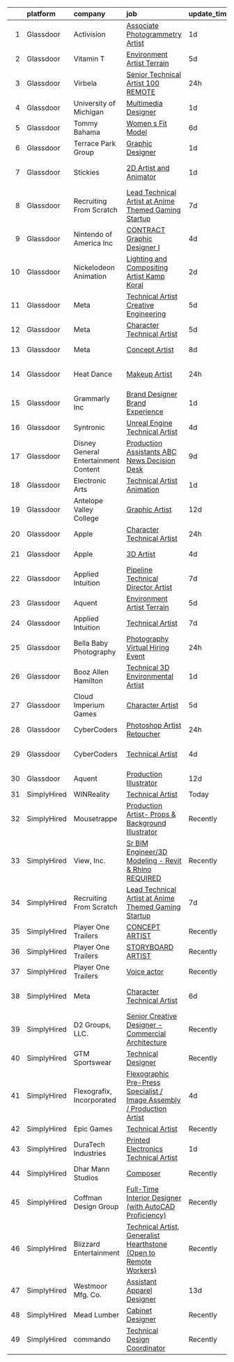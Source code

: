 

|    | platform    | company                              | job                                                                                                                                                                                                                                                                                                                                                                                                                                                                                                                                                                                                                                                                                                                                                                                                                                                                                                                                                                                                                                                                                                                                                                                                                                                                                                                                                                                                                                                                         | update_time   | location                   |
|---:|:------------|:-------------------------------------|:----------------------------------------------------------------------------------------------------------------------------------------------------------------------------------------------------------------------------------------------------------------------------------------------------------------------------------------------------------------------------------------------------------------------------------------------------------------------------------------------------------------------------------------------------------------------------------------------------------------------------------------------------------------------------------------------------------------------------------------------------------------------------------------------------------------------------------------------------------------------------------------------------------------------------------------------------------------------------------------------------------------------------------------------------------------------------------------------------------------------------------------------------------------------------------------------------------------------------------------------------------------------------------------------------------------------------------------------------------------------------------------------------------------------------------------------------------------------------|:--------------|:---------------------------|
|  1 | Glassdoor   | Activision                           | [Associate Photogrammetry Artist](https://www.glassdoor.com/partner/jobListing.htm?pos=119&ao=1136043&s=58&guid=00000182aa937abea644dd6a8bf26070&src=GD_JOB_AD&t=SR&vt=w&cs=1_57f1923d&cb=1660719168549&jobListingId=1008072490576&jrtk=3-0-1gal96un4jm5n801-1gal96unih7hj800-95ea5b27cebf5111-)                                                                                                                                                                                                                                                                                                                                                                                                                                                                                                                                                                                                                                                                                                                                                                                                                                                                                                                                                                                                                                                                                                                                                                            | 1d            | Los Angeles, CA            |
|  2 | Glassdoor   | Vitamin T                            | [Environment Artist   Terrain](https://www.glassdoor.com/partner/jobListing.htm?pos=113&ao=1110586&s=58&guid=00000182aa937abea644dd6a8bf26070&src=GD_JOB_AD&t=SR&vt=w&cs=1_235633c5&cb=1660719168549&jobListingId=1008067438893&cpc=9908D8D4413DBB8A&jrtk=3-0-1gal96un4jm5n801-1gal96unih7hj800-1090fef158fb57f1--6NYlbfkN0DMrcEu7yrtATojKJA7cEzGQ3FdRGWLh0CZQInL4ECGI6k5tN82kdM0OKoro5eXmjqX99AmRX3YwwRezbncztIBG92GImVMhF0kLuE6Iz9nbEFYtMGP5IiK8CTKIKL5VmRMXC5gGZw09IRX0wHpNADziMQatDBCwmzHXyYdU8aQ5mIDLDF98vbOt-yWpNLsWUcI8QlMAyfciPRNi4VmeIVrvO7TpI00YPYdBYPaoQFZLLS2tcoorU0f_KFArMxNhiB0naFBxjutAfL7CVZbJBcRn1PciNkDppUmY-bvlQS2LAO0K56m7ZzumbknzLL2nbZ0BZrnjYdEO44gY0Twma4ijLAO1sQtIaFoTHt5TmgFEWk-71Uk6OJ_lWBWD6nCdc1REEsqvlTcEehFuQimXTgsMMdSr_ldwR89mPIvg0BYRx4r_aljnSgOd5iaGgV7PZA7fhDcc_lxl1VqYLImpxuQIwW-ehFKziw%3D)                                                                                                                                                                                                                                                                                                                                                                                                                                                                                                                                                                                                                                            | 5d            | Remote                     |
|  3 | Glassdoor   | Virbela                              | [Senior Technical Artist   100  REMOTE](https://www.glassdoor.com/partner/jobListing.htm?pos=127&ao=1136043&s=58&guid=00000182aa937abea644dd6a8bf26070&src=GD_JOB_AD&t=SR&vt=w&cs=1_929afa1e&cb=1660719168550&jobListingId=1008074083943&jrtk=3-0-1gal96un4jm5n801-1gal96unih7hj800-7caf1672e8b52094-)                                                                                                                                                                                                                                                                                                                                                                                                                                                                                                                                                                                                                                                                                                                                                                                                                                                                                                                                                                                                                                                                                                                                                                      | 24h           | Remote                     |
|  4 | Glassdoor   | University of Michigan               | [Multimedia Designer](https://www.glassdoor.com/partner/jobListing.htm?pos=118&ao=1136043&s=58&guid=00000182aa937abea644dd6a8bf26070&src=GD_JOB_AD&t=SR&vt=w&cs=1_152ad6b8&cb=1660719168549&jobListingId=1008072860964&jrtk=3-0-1gal96un4jm5n801-1gal96unih7hj800-939011b31acd5eb7-)                                                                                                                                                                                                                                                                                                                                                                                                                                                                                                                                                                                                                                                                                                                                                                                                                                                                                                                                                                                                                                                                                                                                                                                        | 1d            | Ann Arbor, MI              |
|  5 | Glassdoor   | Tommy Bahama                         | [Women s Fit Model](https://www.glassdoor.com/partner/jobListing.htm?pos=106&ao=1110586&s=58&guid=00000182aa937abea644dd6a8bf26070&src=GD_JOB_AD&t=SR&vt=w&ea=1&cs=1_efb8185a&cb=1660719168549&jobListingId=1008065043201&cpc=C4A69CCDBB3B9599&jrtk=3-0-1gal96un4jm5n801-1gal96unih7hj800-992f4c63e4e2a3a1--6NYlbfkN0D_0J8LWFla8zJ9doFfAnwErLHU3tLe83KczdaS8_YNc_tlmaTt2yrTJuwPhTklODtQl3l_rnZOabu1xA8SddLe8CXEM-el93fo0f6ZDpKfei5md46jKP353nxpTZI8ZGXB1bA8Arr2diOuSwNFNnj9r-6WER9DDtcI-q_gT0DuKnQ4ER9LXEsFOgd7vf-e07YIuS6CTIR1Ei5JWwbGgjAUuMmdgvlwcEdQfRbJk-BAmrUHD-rgVaxGxtNo4wqKghs7tMcnwOXDb3itd8mvZ0CW5oO7yALaFrselaJqRC9gnaX2bRW1Px3NH56NxbPPET-6ohuK1vf2aFpoJzUP8MENWelG_2VqtCN5arvb35RraJPpRJ8qGGI1kuXB8xtUugsED8f-IRfV4LSaka6ws-26vHGyild_YWYX4QfVVlsWx4XsW9erqgMqSprTzHVgsJpbREMgWCtIXLEosjniSk0YimGvytxsWLuCRCgrdMN6qy8gAd4faIOuu-u1hKY0YQI%3D)                                                                                                                                                                                                                                                                                                                                                                                                                                                                                                                                                                                                                  | 6d            | Seattle, WA                |
|  6 | Glassdoor   | Terrace Park Group                   | [Graphic Designer](https://www.glassdoor.com/partner/jobListing.htm?pos=105&ao=1110586&s=58&guid=00000182aa937abea644dd6a8bf26070&src=GD_JOB_AD&t=SR&vt=w&ea=1&cs=1_4107e8db&cb=1660719168548&jobListingId=1008071771163&cpc=BCC169F53084E245&jrtk=3-0-1gal96un4jm5n801-1gal96unih7hj800-1d00a75cd6ac082a--6NYlbfkN0Bo_CM2a8GgFIiw_-9fb5ug3xmG_MFCzpxBl7ntROtVZTUTxHtYlRzz3lw_bP8ctj5GdDi05X6UjoVBm9mDJGIGWdcVjIqK8pDDmJmd-nspBUEUl_wy8LI9qwPmmidA7fEAc2HS7zcIM2VU1Lo_Z70hDIeXVdpCHNHoxpNIJTTu-2WsIY3EVyCX3PRbQ8PWsN9j7Lp6naeD-KbJinTf7x5a3xZvnAz9_y2izpUk83cvISgUqchTGGjEtPhz8c_uW0Pth0w-BaSaxafPcCmTV4gUJ4-UCgjDU4eVfLgkSQYvSpJT1wrMEGGRamLIykmWY5-K5BK49k0SKqYqlCScb8S2ZgpPG_EhKltzvxC_PZ-VGSRMJUz54E8G3wEyWNriCUI0pndMcYMv9rY_hUK9nHqwJyoDRjnMMkf6-eTmuoiBmYHLHsAwfVHpXCHGdeSqMKKB4VgY6wVFO78O_dxeNIHOJo0ijPVfInMInb95h50SfyHhsKi-uXD6Yk1TyE6mfDw%3D)                                                                                                                                                                                                                                                                                                                                                                                                                                                                                                                                                                                                                   | 1d            | Remote                     |
|  7 | Glassdoor   | Stickies                             | [2D Artist and Animator](https://www.glassdoor.com/partner/jobListing.htm?pos=125&ao=1136043&s=58&guid=00000182aa937abea644dd6a8bf26070&src=GD_JOB_AD&t=SR&vt=w&ea=1&cs=1_50da880c&cb=1660719168550&jobListingId=1008071589110&jrtk=3-0-1gal96un4jm5n801-1gal96unih7hj800-c223eb42bccf89b5-)                                                                                                                                                                                                                                                                                                                                                                                                                                                                                                                                                                                                                                                                                                                                                                                                                                                                                                                                                                                                                                                                                                                                                                                | 1d            | Los Angeles, CA            |
|  8 | Glassdoor   | Recruiting From Scratch              | [Lead Technical Artist at Anime Themed Gaming Startup](https://www.glassdoor.com/partner/jobListing.htm?pos=117&ao=1136043&s=58&guid=00000182aa937abea644dd6a8bf26070&src=GD_JOB_AD&t=SR&vt=w&ea=1&cs=1_f4c063c7&cb=1660719168549&jobListingId=1008063273478&jrtk=3-0-1gal96un4jm5n801-1gal96unih7hj800-7d4a16b88ba2c511-)                                                                                                                                                                                                                                                                                                                                                                                                                                                                                                                                                                                                                                                                                                                                                                                                                                                                                                                                                                                                                                                                                                                                                  | 7d            | Littleton, CO              |
|  9 | Glassdoor   | Nintendo of America Inc              | [CONTRACT   Graphic Designer I](https://www.glassdoor.com/partner/jobListing.htm?pos=129&ao=1136043&s=58&guid=00000182aa937abea644dd6a8bf26070&src=GD_JOB_AD&t=SR&vt=w&cs=1_70479769&cb=1660719168550&jobListingId=1008069425781&jrtk=3-0-1gal96un4jm5n801-1gal96unih7hj800-d0b134663c89da81-)                                                                                                                                                                                                                                                                                                                                                                                                                                                                                                                                                                                                                                                                                                                                                                                                                                                                                                                                                                                                                                                                                                                                                                              | 4d            | Redmond, WA                |
| 10 | Glassdoor   | Nickelodeon Animation                | [Lighting and Compositing Artist  Kamp Koral ](https://www.glassdoor.com/partner/jobListing.htm?pos=114&ao=1136043&s=58&guid=00000182aa937abea644dd6a8bf26070&src=GD_JOB_AD&t=SR&vt=w&cs=1_6d6d8d40&cb=1660719168549&jobListingId=1008071048074&jrtk=3-0-1gal96un4jm5n801-1gal96unih7hj800-e27b12845283e96b-)                                                                                                                                                                                                                                                                                                                                                                                                                                                                                                                                                                                                                                                                                                                                                                                                                                                                                                                                                                                                                                                                                                                                                               | 2d            | Burbank, CA                |
| 11 | Glassdoor   | Meta                                 | [Technical Artist   Creative Engineering](https://www.glassdoor.com/partner/jobListing.htm?pos=101&ao=1110586&s=58&guid=00000182aa937abea644dd6a8bf26070&src=GD_JOB_AD&t=SR&vt=w&cs=1_d07ecb8a&cb=1660719168548&jobListingId=1008067771030&cpc=E773D000C9BC26FA&jrtk=3-0-1gal96un4jm5n801-1gal96unih7hj800-1da363b5fdcfe69b--6NYlbfkN0DYl4UJW4r1Vl7FEn6T9F-rD9lpC-0oMJVSiWjK_MGUd8e8cHXcpv6KPyjLHZEfqkU_XyKy2aMazqvwtb4jLXqdrJDgWqRMdZzDm3QnlMP6SY4uOwq4hh6l7Ys33tkNGRVhftqYXq-Cp0a8WihaWmhXsxwvVili8y6RJmZdNTLKL41ELPZJd4GT5t36KbP6OX5MRYQsOPQn_gbr1Nys3ZMKc5ZTqhjTgsZajgN4zoTlLTVhgsnPJHrnwn7GRkmvT4QndQZlN_Z1d2Ed12ywKgeShAiuCjls0MsXEMdekh7dL1pcfHjvO9iaQdCDO2aQJaN0-DPtex5iIuIR_Qi5KsQWV26rDk7DZVr0DfsYZWxxNkiV3aXiwG0TRatyVEeUKgXPQkdR5xnhddR7Q4GEHrak-LxyNplaI_q6m_h-Inx86aqOvafeSZwEP-NdzsXBwcozvFzvARfHKg4Ji8qaMW7DShmXciHDTpvHdw-62JmimmbxrwJh7h_GIymG4TseRriR272iT5UXitLYKbMfCFCHYthQnr2oZh_ZCcxgeLSaUGtKsSsYyp8vZYATfNqAk51O-bRa2KVD_UKOf_l5xNC_0LfaYlGrkuCUMEXmTgMU48O9nQ4SLZM--mYluEkoh4CqtfO5ALzRMirD6bvip55hdcJFYGL5dEASp5rahSU1Xfz4Dp-RrS9ZyF96Ee3NvYT-uUJ2P72SEl8zl73d4mg_GXZTfXXuDV2vPIa54yiPf45-y2ASgkhz8pJgMWEMXueR_bQcCKMaqIWOvmJsg-jA00lBOo4eNl3UqVNJQbWUvul9klvUdObSp0zhmlFOMf3m3E4KUEzSN_rTKnA-v0aCAJOlc4ILhrWep-R8JTk6Hn3LgGC5HV9Z7du3jsIJ62fh4IzhpWnLbSWmWca687l1XyliapMiZ9_xFeArt6sdZc3bjitluqzCi71PByXfbVxOTLFguEul-61zc6J2fc_6HSh70vqSI2LQ-zxcZXk3HVNEM2mVozsNC0SSmzAN35ypKlTZRTDFsTW_-Lx3v5sGElORCNkPaTFvvxvjmFyzuz_teqvKv7heJoRDKXiQhPg%3D) | 5d            | Menlo Park, CA             |
| 12 | Glassdoor   | Meta                                 | [Character Technical Artist](https://www.glassdoor.com/partner/jobListing.htm?pos=102&ao=1110586&s=58&guid=00000182aa937abea644dd6a8bf26070&src=GD_JOB_AD&t=SR&vt=w&cs=1_3f3e5eb4&cb=1660719168548&jobListingId=1008066993511&cpc=D69957E0862862E0&jrtk=3-0-1gal96un4jm5n801-1gal96unih7hj800-0237076a1527b7c8--6NYlbfkN0DYl4UJW4r1Vl7FEn6T9F-rD9lpC-0oMJVSiWjK_MGUd8e8cHXcpv6KPyjLHZEfqkUe-DEG5DLncZ2VuQ30bZUWAlnVXUPUmYbz0Rmpsfp5cnEdTcGFIbFNR-gZL_KvDvolQx-u2TnHMOXE8pqi0Kz9WsbXsfPeIAEHC5eDe_Vc6j9zLyvdSKU3861J7qzPpblrFyiKvOyTq1KNhHsrxFQ59Q33A3hIXIfwo7Mpn4nQ53dGNOkE_zdNPe1lmEGxjxW8mMOY_dbibW3L7Hx-Y4y80nZIJqrPQpvHnTDB1YzwOfCB9-X1xaSPlEwsKODXcRtWt7Cq6mNAxfzETjsxOD4ZeHObT916hspXaU3zJLmnswaBLGLkdSg8Fv85d3-FHjOSP0lrVTLEKubXFxVSpqanwjnRNrsLH7IlgpsoHDq1CVUHp5UKE1YNoGbPGSgjb5IeUkTD4_dDhfFllyAyG_1JzewVfYRx-p_0LKt5KTCtDmj6eU98fQugyzgs7tGj66pRfNnnD64PEdPJIhOtruej28KlkHK1LnUFsgnw3mvSug4WB-t6hAuLcLkpLUASm4hew7ZySHYNE8E4Pvm-HsY2KhFt3-ebi8vKsj9HtTWtTR_7BPzJ0I0GAvoRjL_ChqHpe5_bb28bFr5fVNXYdScCygytvySzuSENIvKWItyALsqZ2-peo5GZXml1qLdoWNVotJOddxuhdo05SVwvbFBaACZiXmrpNFAuXaoPxFj6jAVt16jlP6uWLONpM4Ll402_9CZJIK5Ew196oh4p60fx2PVCM93kCVSLueFs2_EoSsFXwzuweiQLXGjjKnO9xWln0LFySO-tQrvHSF5Ug_PF25hDGAQAHJB-b1SkdGuPCx7-bbUU2SIphiYM77Xow1hjz05fbbi_FmOUSjba1DnHYYCaxz4JzMQtToLt_KRVeanehX6JPP0IWprJ6XGA0AAAm7ddzgqPZRALAeybdxxPfVXZDEvxVCVm5QqOnup25smb2IsxLlkXp-T1hCemfvH1pZj1kZGFQPcsoPSLstCZ0azck0Q39yP5MxkeRaw7bPjIOGDO5AZpTBrqoU2EoNA%3D)              | 5d            | Seattle, WA                |
| 13 | Glassdoor   | Meta                                 | [Concept Artist](https://www.glassdoor.com/partner/jobListing.htm?pos=104&ao=1110586&s=58&guid=00000182aa937abea644dd6a8bf26070&src=GD_JOB_AD&t=SR&vt=w&cs=1_d8e60b19&cb=1660719168548&jobListingId=1008061777942&cpc=D69957E0862862E0&jrtk=3-0-1gal96un4jm5n801-1gal96unih7hj800-509a55e2d2fecd25--6NYlbfkN0DYl4UJW4r1Vl7FEn6T9F-rD9lpC-0oMJVSiWjK_MGUd8e8cHXcpv6KPyjLHZEfqkVDT8BL02zSvMYUIlFhL3PC6ECqaP_c5951N_LZXWmyKCY8Kc2W9CtWupRt1vgCZ729Ir3zrl5x3E7_IP23pXS3w_Ht_5u1U-3uBJZce1rHA6f6UGdX3nHPVECWyYusWNuMXXnYMzJewmMHUOSKutoj2_DWLCiRQCbqF6JMp4tALphHEKVrlo-fGqAtAzA7f3dQmyfpvqkxrZquGiSXCoAw5x8cPnnJJTPHNdHXxJjn-w8WcYRquRYF-GuoHRtlxLFKf3yhu7U5Xo36Gggj26hArEFcwAZeDSQgIi1tfeDEP7rtg8w_au-ewY80sdZ8l38k_swaFmOBapsx9QeCpRMq9ss1gU8UySXwCAkVMEYYQKwXOF6bzi00TLnTN9fNZE7QE7U69qKviuSOxyAjn-pLw9EIp953MsA9ZaM_zgYKIFOlO0S4X3ecqNeBiaVIvO_Nn1yFXEZQ3LXKu2ai4qC462rJ85rCqWPwZYbLaEdt9Bv-P0bVpxFmDfEbe_UaULrJ9jKCFE1RccSBAqoJTfzd4gBw9dhOI0CtdqdYGjRNe7QOuLQULrq9060_M56RgeOtJq9CXjU_YlAuqBuriW7yS13Ge_a8MHruDj6HYQaU2J7WRY1m7W49xaARP13EsYjl0ysnNnoAFDh88v0fH_hHRWr8VgY7eX3vEeMnnyBerb5J8tI4II3hw31Ri2YBC310YXIXxSKEBPATTOxsr0t6SqyEc_EseaGbKkN_EW_V3NTR-bYrX8Eu6PUO44KbLkIKbTqplXR0WvX7QLNUVunvo2PbUJaDDizmJLgkhi1AUGX3-_F3knJDvNK9MlM341BjaA8Y_cSc-mGibFALZKY8Wvnpc3t5VtQ5FXaP8Quz9HxTPt5gTS13LV-wVxvX_cB72xiisJaGx0u0cpZMJVSvDbk3fUbhv4lrXQ6N6bFp7trtyNvoLNM0tNNwYEbfxLrNU_z61aoQlLSuHZPBU7HweJxP4obWFKXvKdrjxW9OC8yuT54k9J5o0v6YDzlog6U%3D)                          | 8d            | New York, NY               |
| 14 | Glassdoor   | Heat Dance                           | [Makeup Artist](https://www.glassdoor.com/partner/jobListing.htm?pos=115&ao=1136043&s=58&guid=00000182aa937abea644dd6a8bf26070&src=GD_JOB_AD&t=SR&vt=w&ea=1&cs=1_6b838b09&cb=1660719168549&jobListingId=1008075184578&jrtk=3-0-1gal96un4jm5n801-1gal96unih7hj800-5b66892b7d8ffa5e-)                                                                                                                                                                                                                                                                                                                                                                                                                                                                                                                                                                                                                                                                                                                                                                                                                                                                                                                                                                                                                                                                                                                                                                                         | 24h           | Los Angeles, CA            |
| 15 | Glassdoor   | Grammarly  Inc                       | [Brand Designer  Brand Experience](https://www.glassdoor.com/partner/jobListing.htm?pos=130&ao=1136043&s=58&guid=00000182aa937abea644dd6a8bf26070&src=GD_JOB_AD&t=SR&vt=w&cs=1_575c4821&cb=1660719168550&jobListingId=1008071413314&jrtk=3-0-1gal96un4jm5n801-1gal96unih7hj800-fd5cfb273ef65fe4-)                                                                                                                                                                                                                                                                                                                                                                                                                                                                                                                                                                                                                                                                                                                                                                                                                                                                                                                                                                                                                                                                                                                                                                           | 1d            | Remote                     |
| 16 | Glassdoor   | Syntronic                            | [Unreal Engine Technical Artist](https://www.glassdoor.com/partner/jobListing.htm?pos=124&ao=1136043&s=58&guid=00000182aa937abea644dd6a8bf26070&src=GD_JOB_AD&t=SR&vt=w&ea=1&cs=1_f239e26d&cb=1660719168550&jobListingId=1008068782282&jrtk=3-0-1gal96un4jm5n801-1gal96unih7hj800-022475725e165824-)                                                                                                                                                                                                                                                                                                                                                                                                                                                                                                                                                                                                                                                                                                                                                                                                                                                                                                                                                                                                                                                                                                                                                                        | 4d            | Detroit, MI                |
| 17 | Glassdoor   | Disney General Entertainment Content | [Production Assistants  ABC News Decision Desk](https://www.glassdoor.com/partner/jobListing.htm?pos=122&ao=1136043&s=58&guid=00000182aa937abea644dd6a8bf26070&src=GD_JOB_AD&t=SR&vt=w&cs=1_04a264d3&cb=1660719168550&jobListingId=1008058113545&jrtk=3-0-1gal96un4jm5n801-1gal96unih7hj800-2bcc99dd9be8e6b6-)                                                                                                                                                                                                                                                                                                                                                                                                                                                                                                                                                                                                                                                                                                                                                                                                                                                                                                                                                                                                                                                                                                                                                              | 9d            | New York, NY               |
| 18 | Glassdoor   | Electronic Arts                      | [Technical Artist   Animation](https://www.glassdoor.com/partner/jobListing.htm?pos=123&ao=1136043&s=58&guid=00000182aa937abea644dd6a8bf26070&src=GD_JOB_AD&t=SR&vt=w&cs=1_155be584&cb=1660719168550&jobListingId=1008072307222&jrtk=3-0-1gal96un4jm5n801-1gal96unih7hj800-42c22e8e9cc62b62-)                                                                                                                                                                                                                                                                                                                                                                                                                                                                                                                                                                                                                                                                                                                                                                                                                                                                                                                                                                                                                                                                                                                                                                               | 1d            | Orlando, FL                |
| 19 | Glassdoor   | Antelope Valley College              | [Graphic Artist](https://www.glassdoor.com/partner/jobListing.htm?pos=128&ao=1136043&s=58&guid=00000182aa937abea644dd6a8bf26070&src=GD_JOB_AD&t=SR&vt=w&cs=1_ae589e6f&cb=1660719168550&jobListingId=1008054358291&jrtk=3-0-1gal96un4jm5n801-1gal96unih7hj800-590fc177795a36b5-)                                                                                                                                                                                                                                                                                                                                                                                                                                                                                                                                                                                                                                                                                                                                                                                                                                                                                                                                                                                                                                                                                                                                                                                             | 12d           | Lancaster, CA              |
| 20 | Glassdoor   | Apple                                | [Character Technical Artist](https://www.glassdoor.com/partner/jobListing.htm?pos=107&ao=1110586&s=58&guid=00000182aa937abea644dd6a8bf26070&src=GD_JOB_AD&t=SR&vt=w&cs=1_71a69606&cb=1660719168548&jobListingId=1008075187232&cpc=AC285F3A3ECA6BB0&jrtk=3-0-1gal96un4jm5n801-1gal96unih7hj800-ff807c7c39bf2c16--6NYlbfkN0BvKrLyj5gPmtZO9T8euul8TCxuuKNOtzRJOomxnwSEodTz2Bc-sPZl5OJ9R4TJsNf-e3pXWBtXpjJWleN_B2OsiZxKSP4swV7bGCpBoU2yEtAVWr43dtNLmG41QyKL6Y6iw1EJG-Q9n9oLWIdSarcwQyQ43I6-UlfzDsJVk2s2zLgKYZzkhdK55D3a1Yd7D8h0-GexRxGT4c5Y9ITE6Zth-NzNW_28Cp44ax38uhcQG5dbcqvr20rsi4XQwZQnao4BsT1tDmLHFiprBjYsdvqtc5FIB12Ns2UWubCfqMF5M0QxJ9GS4CefYi7i2zhe85lw7q8Dd1iHz_FGNNMxeF5OBv1wM_otz8eIieLXkifOFH-AnJ7Vl8ZgJ9ykUFITGLQ2rkwBvTZ6zrEa1nWKwJ_TNh16OXnYmS04DE4KikcRgnkyPKio6rEWA3uYDThrmsYeED4WRlxSwmRvOnv_MlTmmVjNkvniIaMepnncTSoRp7Wx7xTlMA0XRhVZadj3XvEj4RRB2TvZLBKsdR_YqKIctj_evemow7GdSXcV9LBGJwj0X3wTW2aVAfjWBQBBLa95mA-SCuQ4BH4fMIkF682izf6wm4jKtaymr7lTxMr19owVaYgXmBnNv-_pSw-V1dkzL0vb0uFbP7H3FmU08yeR32Y9UR674OXHbmV4JgwrEhYqUiYcNzcFVb1qVC1tv1tjSkII7De6yuqrQDjVOq6JN7_5kz7tUcitK3UWxb9PNBuCgVaDIYxvySNa9NRDxl8EFD7V9RQiwJTdPufP8JnxbQtV_wUnIJZZXePzb2S0HGCl6Iol7WEvn8VIAywB2oL0DgnEZbryKDD4y_Df8i1RgovkkCW1pRop-wkFNMHcElySVKx9lus7blnocxeSXe3zvuwHM23W0nioDvvyanlcop7OhhLuCmgJejmyqQ-AqB4Kl_fVu5DcbhTLR3fPKY6aaDTB971IEg%3D%3D)                                                                                                                                | 24h           | Culver City, CA            |
| 21 | Glassdoor   | Apple                                | [3D Artist](https://www.glassdoor.com/partner/jobListing.htm?pos=108&ao=1110586&s=58&guid=00000182aa937abea644dd6a8bf26070&src=GD_JOB_AD&t=SR&vt=w&cs=1_87e61840&cb=1660719168549&jobListingId=1008068607708&cpc=AC285F3A3ECA6BB0&jrtk=3-0-1gal96un4jm5n801-1gal96unih7hj800-ba6d3c8e41014624--6NYlbfkN0BvKrLyj5gPmtZO9T8euul8TCxuuKNOtzRJOomxnwSEodTz2Bc-sPZl5OJ9R4TJsNfpv5tXA35_AWRYo96Zun0ZJwQs6hjRQ4cTIfDfC8P0iDRvr4u-Eq-DJd4Ce7KMHjKvZ9jIZsyWOWhO1kQYLujHq_sfb0S7_FZzWsSORAkpWsuYJeAAhx2X04bPeWfIG5Vr3sMTFdMXvgLHPBjHaTUS7m31YaXjGs365JIO8WjPqFlm7G0dEYAvu-4uKy7JKYWxxtyokB9qzfGPlapUZllyyl6Bl_JkI7dKbSrbvP2rC3FAn6mLYoj4aHsFRAHtGnJifzC41fisZjc7BfU2aKIw-JqX851ZaiowKrNzmwhywUzh9w-_gGMrZaoVPbOE8vpw6YZncIkbk6Chg3BsIXBNhp-x3pxqwEYW71_WHUDfcCD1hqSq3fY8QeVtQdh2sypMmOXVzAkqYPjgktuc0Cnthck8iFycvuFMgiXrL0wgeYT6q5eX39eXUAydqyka-x4JrUK-qXB3nSr5SsgL6xFhssrel7ujM5uLGXZ5cFo-WIHvtKx2bMQdqNdAIc-qzLAQsKA-8mhip-9PKD4nlkr9VqopWBjxmydXKjniVLX-_GSJQhZG2Wh033h_ulOhvOkHLVBcFaoZQiLehZ6V7O6-97A9F0anXFRZOG2XTKXeLKCUv5jEWga6OiMA_4qjOoL9lv1KsaAnt-IxV0xOwVJF-RDkrco1F3zncYM8J_OjZpbVgvdJzt3EopqThj-iPB0a6CHG_xl_sR5xZg_bMShZ4OpyhgxP9dAJFg2tvayeBbOcwO1ICglUf49yyEv1g-N6U-fiwxCWX-HSoOO6DRw4tLnfQM8wtE1-t8sm_wEEpT3v3jPug3G0WobxX5GWJ8uG7SopGGS3Y-TtsEefdAe3CVBthUdlpeBR_OnZWV1112jGGkhaaY8A)                                                                                                                                                                             | 4d            | Culver City, CA            |
| 22 | Glassdoor   | Applied Intuition                    | [Pipeline Technical Director Artist](https://www.glassdoor.com/partner/jobListing.htm?pos=121&ao=1136043&s=58&guid=00000182aa937abea644dd6a8bf26070&src=GD_JOB_AD&t=SR&vt=w&cs=1_e434de31&cb=1660719168550&jobListingId=1008062334007&jrtk=3-0-1gal96un4jm5n801-1gal96unih7hj800-83162ba30d36bf79-)                                                                                                                                                                                                                                                                                                                                                                                                                                                                                                                                                                                                                                                                                                                                                                                                                                                                                                                                                                                                                                                                                                                                                                         | 7d            | Mountain View, CA          |
| 23 | Glassdoor   | Aquent                               | [Environment Artist   Terrain](https://www.glassdoor.com/partner/jobListing.htm?pos=111&ao=1110586&s=58&guid=00000182aa937abea644dd6a8bf26070&src=GD_JOB_AD&t=SR&vt=w&cs=1_d18ab066&cb=1660719168549&jobListingId=1008067493949&cpc=334ABAF5D42DC775&jrtk=3-0-1gal96un4jm5n801-1gal96unih7hj800-1d7e30f58d96cfcf--6NYlbfkN0DMrcEu7yrtATojKJA7cEzGQ3FdRGWLh0CZQInL4ECGI9gD0Wolx9R2EDT7B77c2cRf8Z9snA3WEy7pWtLLpBeGDNqIvW2gPLLVkj-nn12dLBAhDrfMS_OsRepMohQztCeMNMWkFwCkAz2sthirrxOVO6mrCPqS4RGIXDBcBqbZAv99CzIqK0rlXsGAKU6k0pHLII27SmVvFJFQ7xVLVqfujRl71N4cQMmxrRFuJkM4XwRv5R5IT4WebDIvz_heHWBie3WIVcRKZqnvP0EBMPJsflo1jMIqu-HKngqJyMUdaEy9jutQuk637B4rY0skbPHtpu1i1t43rqTYP0QQ6oUTc_SZ1gDJDWWMZa4-Pu9dKj566yDE_u4t5ATPoVE90KKB2tO3SCRklwXfOTShWviRHZwU-jyZSOrvrYgzKAZU6jwDy5F2VCmOGaFMeTOuV2lBzsk2VapgbYFx-YGPSJbo)                                                                                                                                                                                                                                                                                                                                                                                                                                                                                                                                                                                                                                                          | 5d            | Remote                     |
| 24 | Glassdoor   | Applied Intuition                    | [Technical Artist](https://www.glassdoor.com/partner/jobListing.htm?pos=126&ao=1136043&s=58&guid=00000182aa937abea644dd6a8bf26070&src=GD_JOB_AD&t=SR&vt=w&cs=1_cbbf15ff&cb=1660719168550&jobListingId=1008062334038&jrtk=3-0-1gal96un4jm5n801-1gal96unih7hj800-c92366ae00cf7b7a-)                                                                                                                                                                                                                                                                                                                                                                                                                                                                                                                                                                                                                                                                                                                                                                                                                                                                                                                                                                                                                                                                                                                                                                                           | 7d            | Mountain View, CA          |
| 25 | Glassdoor   | Bella Baby Photography               | [Photography Virtual Hiring Event](https://www.glassdoor.com/partner/jobListing.htm?pos=103&ao=1110586&s=58&guid=00000182aa937abea644dd6a8bf26070&src=GD_JOB_AD&t=SR&vt=w&cs=1_b1cfa6a8&cb=1660719168548&jobListingId=1008074133943&cpc=C3517E2410EFB392&jrtk=3-0-1gal96un4jm5n801-1gal96unih7hj800-1c5ac3692f17e43c--6NYlbfkN0Btxs39KmTzjw_u_hUXcyTcLpNeUj18C2Nw5A7DCW0FWPIovQIH5oyMw3L5IJDyBIn7I1kdaHmFWcaV_E4H0TUWORKPV7fLe1_G-WrM788vqJNKsPI7KFsODvG5ijcVRoHpahSYSjevE7v6yTDZsbxOHKmQXwPSg7togGyKHh-E655Rs5IwWeP-uk3FEBAOfIzrmGQxHDTm_lJwPp_Nhec0tWnNZuaczcBPRg5beMh5zXw0JUct_wuVtY5W2d7Mab24KECVhzWrVTO_yUbTaUKyKhUyd_qNCM4Sb7URScNJWFm6t-cNaDA_0kgZ-qk9Mab12BURHq5Z9VMfvwoX7tDWmtMbhgr1OyZtF0sa_qyiv7nsM2aI20uAmDu_slS1tw16LXwBHnEejkWaN7u52dbcjdau2YsE2GuUwGUvGSbPJ0dkaiJTRlvYP6PiJ22l36tD7n3veln8beZLzPOObal_mJJGP1_l-4hL3pyHar7WhRuuxlCXBInCS8A_HIrY3Tc2zO7EYntKh5ydZCK6w6K0LS2Z4RfbkyuCU7eDrM5-Ww6h8LGkSwLpHwXg8Bhtpvy1O94zvFpp12xvC_3eL0r325zggh0ETxWxC333zeEYoSlnCUkoHqxsk2PI77-GsV1Fcp76ViE96hMBEMT624lvP2gcOiNv64i-Z2Ow1Ux-nk3pIssktzcfV4lEcgI62MCp3zkeJJSa3gFVcz3XZi_6vm1BE92wWJQhT5dM7HKt-g%3D%3D)                                                                                                                                                                                                                                                                                                                                                          | 24h           | Princeton, NJ              |
| 26 | Glassdoor   | Booz Allen Hamilton                  | [Technical 3D Environmental Artist](https://www.glassdoor.com/partner/jobListing.htm?pos=120&ao=1136043&s=58&guid=00000182aa937abea644dd6a8bf26070&src=GD_JOB_AD&t=SR&vt=w&cs=1_62718a04&cb=1660719168550&jobListingId=1008072673997&jrtk=3-0-1gal96un4jm5n801-1gal96unih7hj800-9c08369b09d39890-)                                                                                                                                                                                                                                                                                                                                                                                                                                                                                                                                                                                                                                                                                                                                                                                                                                                                                                                                                                                                                                                                                                                                                                          | 1d            | Austin, TX                 |
| 27 | Glassdoor   | Cloud Imperium Games                 | [Character Artist](https://www.glassdoor.com/partner/jobListing.htm?pos=116&ao=1136043&s=58&guid=00000182aa937abea644dd6a8bf26070&src=GD_JOB_AD&t=SR&vt=w&ea=1&cs=1_dde3e6bb&cb=1660719168549&jobListingId=1008067209479&jrtk=3-0-1gal96un4jm5n801-1gal96unih7hj800-f502ca017d9a0b12-)                                                                                                                                                                                                                                                                                                                                                                                                                                                                                                                                                                                                                                                                                                                                                                                                                                                                                                                                                                                                                                                                                                                                                                                      | 5d            | Los Angeles, CA            |
| 28 | Glassdoor   | CyberCoders                          | [Photoshop Artist   Retoucher](https://www.glassdoor.com/partner/jobListing.htm?pos=109&ao=1110586&s=58&guid=00000182aa937abea644dd6a8bf26070&src=GD_JOB_AD&t=SR&vt=w&ea=1&cs=1_17642f3d&cb=1660719168549&jobListingId=1008074250245&cpc=F41FEAB56D215062&jrtk=3-0-1gal96un4jm5n801-1gal96unih7hj800-bd3c92cb22630f7f--6NYlbfkN0CpFJQzrgRR8WqXWK1qKKEqALWJw739KlKqr2H-MSI4eoBlI4EFrmor2FYZMP3muM26mCfOsH-2rPVyEfIhQP4UeD9-X42CEhX-B40sjUd6WZ2mR7tFWCOAsXlulDntO8tfAjExl8efI_dcKW2XlMQaQwxN27lfSPcdgdvp7rx9h850S43k0Zb4ZEfwlaVY32MFFMG-DOGEVmULbvj2-grIBI4eZBulKPl2j-YIzqv1PY88a3CljwzeeIQd6VfcvBsENcf-5xJMviDXQc1lMwdBcvpv4UG3OVAxwDsFgYcYRNXowelKza-5gJUmiTS4yWNvytHMKNYtbWBF7zenVwapM-1cDaYWI7338yfQQ67X1iQ8GsZNgJQVR1Q1qXHVYY9gwCZmy67eKVlgL8BRDCO3pm9WR_BHKfVEudevTxwvUE6AoMHLfD7qginXFaI86v6Lj2jLJppkw9RoNlTnI_y9K--6q5JqgFETc7di8DSjLhOOk0Yenh8PEuXbyShdsw5VxjBktNNHa-d1H4G3lk9EGRdS00KvxJrPFWWQvgbYGQlcqrZv-o9dIBZs2gxzHst8kRibuK89gzWObjFCgsqf9ZYBx7xSW_JaZ4RcbJRPPH7bJQ5BemUhCvy8AFgQ7leRUTBPlYJPP3scMUC1ou1buDZozl996lb_SW8N4K3pbfrPhEPUydNqqizlDd9SEM9bGAU0AFFmpMOCd8HO0yk3-eON6zN_LZQC4uq22-nvyfZhhGaAPiA8LrfAwpPI8cgOcPnoSKHOIpl3ksSwXfsDdPjOzcbflKs5aPIId8rV--y1BaWPcZN-T9Yl4v60Jb8wPRtH03uMDQggup6ulz0lDBMWzWXlFK71Ea3OwUP39nUbeNCxpLU5g_63DfkwS5xg45gHkqA2z3ld1O_A3cWi1hFR5p-MOLJ9JaJrwyfCj21spKGmolfrs-qJMbe66_i-AhhUnE25SEWlQpwICkqNQMvrdubsvvitWCKZOBEs7Q%3D%3D)                                                                                         | 24h           | Reston, VA                 |
| 29 | Glassdoor   | CyberCoders                          | [Technical Artist](https://www.glassdoor.com/partner/jobListing.htm?pos=110&ao=1110586&s=58&guid=00000182aa937abea644dd6a8bf26070&src=GD_JOB_AD&t=SR&vt=w&ea=1&cs=1_3c93f984&cb=1660719168549&jobListingId=1008069171228&cpc=C4A69CCDBB3B9599&jrtk=3-0-1gal96un4jm5n801-1gal96unih7hj800-85e84a2f1d16441f--6NYlbfkN0CpFJQzrgRR8WqXWK1qKKEqALWJw739KlKqr2H-MSI4eoBlI4EFrmor2FYZMP3muM3Yxp-yJN987xgn4WX9oM7yh27on2xYjhmiDlCWEJDeuAM1UvyZfKH_kO4CVnczqi2Mp3XW38IIvD59P2y7i8N1fgmfhqpg3KdegzzF7T0BDxCpcQV6q3xgRckyPJjiBbKTN3U_7LA1hb4PNn2tiQEG_c_XWGlKXSpIXly3bC6JKGqwpJnnoJM-FxAjJvFHbMDhOQ-1Jx1A9hme02A5Q0I9WfxMVynBKv7WVJLRJI7Av61SxN5rG_AJXqSYOcWpC1X03f9IdWk0PpUMI-fCai1VmIUkRqzaK_aI7833Z2Eog81RUTS--76QdYAg1QzBkfN2u9b3dJQCHkkcGCUKD6wXOhJrGRMMLdXQck3P0XeFj4JNdxbMKshUs4K-_4jc5RdQSlVv9ZW0yEyr79houZPJt7Ypyebnbr4-kxVL-fo_3925UNKhp-jF_aM376rNfBs2JhOqT9-AI08rIcoeRpHqMSVhZFw0zYYl-Kqj3lHBFj27WznIfykTW8qzVAblkY3pghr1lP7d1tHnWmtCM98RYmGMfOkIqyDQgvH-AqrmcqM9-W-peaqjE8w59c6Tk5ndaBJ_Z99oD676EIsnUi0s0v_C6KrOJLXNUgEQ71-8zMUkEbj8kNx8A_y91DBVO-jtkFSNAWjY224L63ypj9B7Jy7MuwY_kgJK5HcBeUdmYLjQS5xEwfwI-Zy2G1VreNBKdGqFIaSA7v2ci0NesQH52Dl2yiTp-9M7Sq64JF3a5a0LlUc_1zpcuJG-OkEDwg38_PMN1cZ2YlI6nwMYRi0ePG4Oz1jmwma3hVPxD8ItWHO3I2xuBrdV4jnmqPIHcMAiSaf0y4QbV_oKOCmqYj2C-Z86NAIFX2rdRybeZilZHCokNHKjD-s2O8o7reQU8zkG79JpqI-8bYq5ru0iZiktWz1xhfke3Ts%3D)                                                                                                                   | 4d            | Los Angeles, CA            |
| 30 | Glassdoor   | Aquent                               | [Production Illustrator](https://www.glassdoor.com/partner/jobListing.htm?pos=112&ao=1110586&s=58&guid=00000182aa937abea644dd6a8bf26070&src=GD_JOB_AD&t=SR&vt=w&cs=1_62033841&cb=1660719168549&jobListingId=1008054069888&cpc=6FC5BA77C9A4CD78&jrtk=3-0-1gal96un4jm5n801-1gal96unih7hj800-43565356013bfddf--6NYlbfkN0DMrcEu7yrtATojKJA7cEzGQ3FdRGWLh0CZQInL4ECGI9gD0Wolx9R2v-Aex0-GK07dASrBsqEVSg-gj-a-vXbuH20a6DpBGvH2MFQaOW87KGitwr1LxaPi7zgFUjAqoU08pUn-GaZoUrZStamzJ-C_PgvM3cFKA-mh3CQMHJjLmTXLtlvzxGLljoQlg6qQ14rfEhwZPZXz20Nsf0KZBajptDjmsbVJArV3wjPwWFTBCKT65zI7hUl1NXG3VTCZdVwcLD7sAY4N5X1TLJAxPJKcES6laK4PoQTKwnN1oy5cmyaITxHP_Kiv7arU0G2JZW6hJ8NCa2f6nW2_fIVE1ykSOU-IuIMh3ZFpx-Q213qfcUWjrQ74wygLhR4KN_gN-Hzp_j3NjAzx55kDP7oliHyCmd5j6gad3gpwsSxZHy4wZGeDrmalZV_H2WmVrMcr61keJK8W9CAJzw%3D%3D)                                                                                                                                                                                                                                                                                                                                                                                                                                                                                                                                                                                                                                                                    | 12d           | Austin, TX                 |
| 31 | SimplyHired | WINReality                           | [Technical Artist](https://www.simplyhired.com/job/it9-YYoAfpvHA0CzI1O9rFDnlZcA_Zo8mHFfwD1BbeyHHU2vNOMQgQ?q=technical+artist)                                                                                                                                                                                                                                                                                                                                                                                                                                                                                                                                                                                                                                                                                                                                                                                                                                                                                                                                                                                                                                                                                                                                                                                                                                                                                                                                               | Today         | Austin, TX                 |
| 32 | SimplyHired | Mousetrappe                          | [Production Artist- Props & Background Illustrator](https://www.simplyhired.com/job/qUFdFG7VtGV5YNxFvoBR_ltmIayKqg5GJIJim-wsMKzBevmQGoqqwA?q=technical+artist)                                                                                                                                                                                                                                                                                                                                                                                                                                                                                                                                                                                                                                                                                                                                                                                                                                                                                                                                                                                                                                                                                                                                                                                                                                                                                                              | Recently      | Remote                     |
| 33 | SimplyHired | View, Inc.                           | [Sr BIM Engineer/3D Modeling - Revit & Rhino REQUIRED](https://www.simplyhired.com/job/r-EMDI_VtGPS56wqXDwIvVVf9Wc0_fV24JlkHogXp_SHsFRKSxtw7Q?q=technical+artist)                                                                                                                                                                                                                                                                                                                                                                                                                                                                                                                                                                                                                                                                                                                                                                                                                                                                                                                                                                                                                                                                                                                                                                                                                                                                                                           | Recently      | Milpitas, CA               |
| 34 | SimplyHired | Recruiting From Scratch              | [Lead Technical Artist at Anime Themed Gaming Startup](https://www.simplyhired.com/job/uYKiah8m05o674jaKHPQJOHNoEMV_4-4G336hwtAOVsi6QKsTyxF8A?q=technical+artist)                                                                                                                                                                                                                                                                                                                                                                                                                                                                                                                                                                                                                                                                                                                                                                                                                                                                                                                                                                                                                                                                                                                                                                                                                                                                                                           | 7d            | Columbus, OH +89 locations |
| 35 | SimplyHired | Player One Trailers                  | [CONCEPT ARTIST](https://www.simplyhired.com/job/NHSymmraphyw8uHdSkV5Et_VVAdt0q4UIaYh_zD91KukT2nlM8P-Uw?q=technical+artist)                                                                                                                                                                                                                                                                                                                                                                                                                                                                                                                                                                                                                                                                                                                                                                                                                                                                                                                                                                                                                                                                                                                                                                                                                                                                                                                                                 | Recently      | Bellingham, WA             |
| 36 | SimplyHired | Player One Trailers                  | [STORYBOARD ARTIST](https://www.simplyhired.com/job/WsM3HESh11erc7gbrwmB9wOuLc4G8EpuzkIDIBZRmQv2tJ5MIdyzZQ?q=technical+artist)                                                                                                                                                                                                                                                                                                                                                                                                                                                                                                                                                                                                                                                                                                                                                                                                                                                                                                                                                                                                                                                                                                                                                                                                                                                                                                                                              | Recently      | Bellingham, WA             |
| 37 | SimplyHired | Player One Trailers                  | [Voice actor](https://www.simplyhired.com/job/spDD-EJ3TjYBjE8eMRZ9eEmKaVlWQD6z3yRQeU5qhxOkgExTKczNWQ?q=technical+artist)                                                                                                                                                                                                                                                                                                                                                                                                                                                                                                                                                                                                                                                                                                                                                                                                                                                                                                                                                                                                                                                                                                                                                                                                                                                                                                                                                    | Recently      | Bellingham, WA             |
| 38 | SimplyHired | Meta                                 | [Character Technical Artist](https://www.simplyhired.com/job/Av0qld_g0hWKwnRbEt3Xwpb5HdhHH2QQWjqjf7AvyyWe2-fdoyciCA?q=technical+artist)                                                                                                                                                                                                                                                                                                                                                                                                                                                                                                                                                                                                                                                                                                                                                                                                                                                                                                                                                                                                                                                                                                                                                                                                                                                                                                                                     | 6d            | Seattle, WA +3 locations   |
| 39 | SimplyHired | D2 Groups, LLC.                      | [Senior Creative Designer - Commercial Architecture](https://www.simplyhired.com/job/Yzphuvu4v4KIeGAg97r-GC4K2aaGuq7WuIAfSSpOBYl9P_dmzDtnLw?q=technical+artist)                                                                                                                                                                                                                                                                                                                                                                                                                                                                                                                                                                                                                                                                                                                                                                                                                                                                                                                                                                                                                                                                                                                                                                                                                                                                                                             | Recently      | King of Prussia, PA        |
| 40 | SimplyHired | GTM Sportswear                       | [Technical Designer](https://www.simplyhired.com/job/Zm4qPgwDx3l7TyWhxxFpyFaikJSZkQZj2B5w0JRbms79ett3K_k_8w?q=technical+artist)                                                                                                                                                                                                                                                                                                                                                                                                                                                                                                                                                                                                                                                                                                                                                                                                                                                                                                                                                                                                                                                                                                                                                                                                                                                                                                                                             | Recently      | Manhattan, KS              |
| 41 | SimplyHired | Flexografix, Incorporated            | [Flexographic Pre-Press Specialist / Image Assembly / Production Artist](https://www.simplyhired.com/job/bz0oEgJfby4f-RdpI_JMI4ypoVfpQkFRzO4C_KdXua79GkJ3W7tZ6g?q=technical+artist)                                                                                                                                                                                                                                                                                                                                                                                                                                                                                                                                                                                                                                                                                                                                                                                                                                                                                                                                                                                                                                                                                                                                                                                                                                                                                         | 4d            | Carol Stream, IL           |
| 42 | SimplyHired | Epic Games                           | [Technical Artist](https://www.simplyhired.com/job/iQyBHJVXYEr1fA8aRnN9qYZEeEwMuy2JEdUBPyBlmvgF0qwd74WVow?q=technical+artist)                                                                                                                                                                                                                                                                                                                                                                                                                                                                                                                                                                                                                                                                                                                                                                                                                                                                                                                                                                                                                                                                                                                                                                                                                                                                                                                                               | Recently      | Cary, NC                   |
| 43 | SimplyHired | DuraTech Industries                  | [Printed Electronics Technical Artist](https://www.simplyhired.com/job/0H0H6BDjMHE0RoUxowXVpxlaSsxdGPzcRtoa6bk3U4VxsEI3tU3bUA?q=technical+artist)                                                                                                                                                                                                                                                                                                                                                                                                                                                                                                                                                                                                                                                                                                                                                                                                                                                                                                                                                                                                                                                                                                                                                                                                                                                                                                                           | 1d            | La Crosse, WI              |
| 44 | SimplyHired | Dhar Mann Studios                    | [Composer](https://www.simplyhired.com/job/ZB_CaDWShcP3YG5ieYwZ6V9PCkGln389G2Qs6kl93PpbThhAYaRPFQ?q=technical+artist)                                                                                                                                                                                                                                                                                                                                                                                                                                                                                                                                                                                                                                                                                                                                                                                                                                                                                                                                                                                                                                                                                                                                                                                                                                                                                                                                                       | Recently      | Burbank, CA                |
| 45 | SimplyHired | Coffman Design Group                 | [Full-Time Interior Designer (with AutoCAD Proficiency)](https://www.simplyhired.com/job/Xx7hJsbn6OIObeoohRD70Y4VdH0y_sC279UDSdlsem1MGWNh8Uj_rg?q=technical+artist)                                                                                                                                                                                                                                                                                                                                                                                                                                                                                                                                                                                                                                                                                                                                                                                                                                                                                                                                                                                                                                                                                                                                                                                                                                                                                                         | Recently      | Naples, FL                 |
| 46 | SimplyHired | Blizzard Entertainment               | [Technical Artist, Generalist Hearthstone (Open to Remote Workers)](https://www.simplyhired.com/job/zePbFEWdtfB5w9J14rTfMCux0Lpa5_ddo-UcSXGbZGe6I5z6Pkseqg?q=technical+artist)                                                                                                                                                                                                                                                                                                                                                                                                                                                                                                                                                                                                                                                                                                                                                                                                                                                                                                                                                                                                                                                                                                                                                                                                                                                                                              | Recently      | Salem, OR                  |
| 47 | SimplyHired | Westmoor Mfg. Co.                    | [Assistant Apparel Designer](https://www.simplyhired.com/job/3-qQR_iWdGlfgBhKQnHy-_lJijUyW326npG0KqzTOVwf5lx6wxePtA?q=technical+artist)                                                                                                                                                                                                                                                                                                                                                                                                                                                                                                                                                                                                                                                                                                                                                                                                                                                                                                                                                                                                                                                                                                                                                                                                                                                                                                                                     | 13d           | Fort Worth, TX             |
| 48 | SimplyHired | Mead Lumber                          | [Cabinet Designer](https://www.simplyhired.com/job/RTmvH5muGADe0-gnzbxrNdGeiCnk1jVXCtS1wr-snSwBqGSmbbArmw?q=technical+artist)                                                                                                                                                                                                                                                                                                                                                                                                                                                                                                                                                                                                                                                                                                                                                                                                                                                                                                                                                                                                                                                                                                                                                                                                                                                                                                                                               | Recently      | Beatrice, NE               |
| 49 | SimplyHired | commando                             | [Technical Design Coordinator](https://www.simplyhired.com/job/s8WINT4dhRHW538TpC4ixYqH4bNDw4oIW2rvlfUjlr1MCVa7JkHRgg?q=technical+artist)                                                                                                                                                                                                                                                                                                                                                                                                                                                                                                                                                                                                                                                                                                                                                                                                                                                                                                                                                                                                                                                                                                                                                                                                                                                                                                                                   | Recently      | South Burlington, VT       |